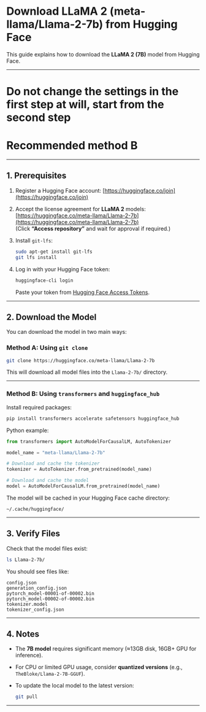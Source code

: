 # Download LLaMA 2 (meta-llama/Llama-2-7b) from Hugging Face

This guide explains how to download the **LLaMA 2 (7B)** model from Hugging Face.

---
# Do not change the settings in the first step at will, start from the second step
# Recommended method B
---

## 1. Prerequisites
1. Register a Hugging Face account: [https://huggingface.co/join](https://huggingface.co/join)
2. Accept the license agreement for **LLaMA 2** models:  
   [https://huggingface.co/meta-llama/Llama-2-7b](https://huggingface.co/meta-llama/Llama-2-7b)  
   (Click **“Access repository”** and wait for approval if required.)
3. Install `git-lfs`:
   ```bash
   sudo apt-get install git-lfs
   git lfs install
   ```

4. Log in with your Hugging Face token:

   ```bash
   huggingface-cli login
   ```

   Paste your token from [Hugging Face Access Tokens](https://huggingface.co/settings/tokens).

---

## 2. Download the Model

You can download the model in two main ways:

### Method A: Using `git clone`

```bash
git clone https://huggingface.co/meta-llama/Llama-2-7b
```

This will download all model files into the `Llama-2-7b/` directory.

---

### Method B: Using `transformers` and `huggingface_hub`

Install required packages:

```bash
pip install transformers accelerate safetensors huggingface_hub
```

Python example:

```python
from transformers import AutoModelForCausalLM, AutoTokenizer

model_name = "meta-llama/Llama-2-7b"

# Download and cache the tokenizer
tokenizer = AutoTokenizer.from_pretrained(model_name)

# Download and cache the model
model = AutoModelForCausalLM.from_pretrained(model_name)
```

The model will be cached in your Hugging Face cache directory:

```
~/.cache/huggingface/
```

---

## 3. Verify Files

Check that the model files exist:

```bash
ls Llama-2-7b/
```

You should see files like:

```
config.json
generation_config.json
pytorch_model-00001-of-00002.bin
pytorch_model-00002-of-00002.bin
tokenizer.model
tokenizer_config.json
```

---

## 4. Notes

* The **7B model** requires significant memory (≈13GB disk, 16GB+ GPU for inference).
* For CPU or limited GPU usage, consider **quantized versions** (e.g., `TheBloke/Llama-2-7B-GGUF`).
* To update the local model to the latest version:

  ```bash
  git pull
  ```

---

